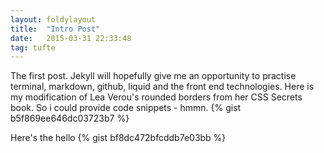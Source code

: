 ```yaml
---
layout: foldylayout
title:  "Intro Post"
date:   2015-03-31 22:33:48
tag: tufte
---
```

The first post. Jekyll will hopefully give me an opportunity to practise terminal, markdown, github, liquid and the front end technologies.
Here is my modification of Lea Verou's rounded borders from her CSS Secrets book. So i could provide code snippets - hmmn. 
{% gist b5f869ee646dc03723b7 %}

Here's the hello
{% gist bf8dc472bfcddb7e03bb %}
